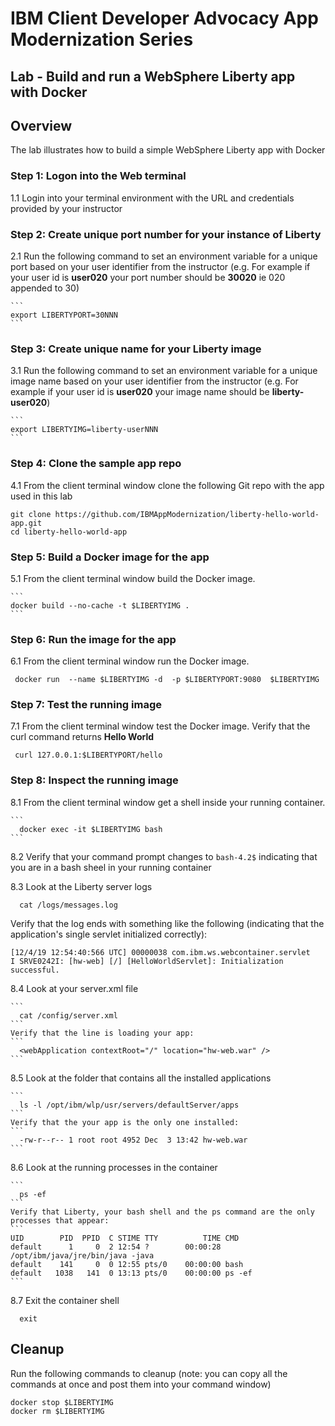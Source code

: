 # IBM Client Developer Advocacy App Modernization Series

## Lab - Build and run a  WebSphere Liberty app with Docker

## Overview

The lab illustrates how to build a simple WebSphere Liberty app with Docker


### Step 1: Logon into the Web terminal
1.1 Login into your terminal environment with the URL and credentials provided by your instructor


### Step 2: Create unique port number for your instance of Liberty

2.1 Run the following command to set an environment variable for a unique port based on your user identifier from the instructor (e.g. For example if your user id is **user020** your port number should be **30020**  ie 020 appended to 30)

    ```
    export LIBERTYPORT=30NNN
    ```

### Step 3: Create unique name  for your Liberty image

3.1 Run the following command to set an environment variable for a unique image name based on your user identifier from the instructor (e.g. For example if your user id is **user020** your image name  should be **liberty-user020**)

    ```
    export LIBERTYIMG=liberty-userNNN
    ```

### Step 4: Clone the sample  app repo

4.1  From the client terminal window clone the following Git repo with the app used in this lab

   ```
   git clone https://github.com/IBMAppModernization/liberty-hello-world-app.git
   cd liberty-hello-world-app
   ```

### Step 5: Build a Docker image for the app

5.1 From the client terminal window build the Docker image.

    ```
    docker build --no-cache -t $LIBERTYIMG .
    ```

### Step 6: Run the  image for the app

6.1 From the client terminal window run the Docker image.

  ```
   docker run  --name $LIBERTYIMG -d  -p $LIBERTYPORT:9080  $LIBERTYIMG
  ```

### Step 7: Test the running  image

7.1 From the client terminal window test the Docker image. Verify that the curl command returns **Hello World**

  ```
   curl 127.0.0.1:$LIBERTYPORT/hello
  ```

### Step 8: Inspect the  running  image

8.1 From the client terminal window get a shell inside your running container.

    ```
      docker exec -it $LIBERTYIMG bash
    ```

8.2 Verify that your command prompt changes to ```bash-4.2$``` indicating that you are in a bash sheel in your running container

8.3 Look at the Liberty server logs

   ```
     cat /logs/messages.log
   ```
   Verify that  the log ends with something like the following (indicating that the application's single  servlet initialized correctly):

   ```
   [12/4/19 12:54:40:566 UTC] 00000038 com.ibm.ws.webcontainer.servlet   I SRVE0242I: [hw-web] [/] [HelloWorldServlet]: Initialization successful.
   ```

8.4 Look at your server.xml file

    ```
      cat /config/server.xml
    ```   
    Verify that the line is loading your app:
    ```
      <webApplication contextRoot="/" location="hw-web.war" />
    ```
8.5 Look at the folder that contains  all the installed applications

    ```
      ls -l /opt/ibm/wlp/usr/servers/defaultServer/apps
    ```   
    Verify that the your app is the only one installed:
    ```
      -rw-r--r-- 1 root root 4952 Dec  3 13:42 hw-web.war
    ```    

8.6 Look at the running processes in the container

    ```
      ps -ef
    ```   
    Verify that Liberty, your bash shell and the ps command are the only processes that appear:
    ```
    UID        PID  PPID  C STIME TTY          TIME CMD
    default      1     0  2 12:54 ?        00:00:28 /opt/ibm/java/jre/bin/java -java
    default    141     0  0 12:55 pts/0    00:00:00 bash
    default   1038   141  0 13:13 pts/0    00:00:00 ps -ef
    ```    
8.7 Exit the container shell

   ```
     exit
   ```

## Cleanup

Run the following commands to cleanup (note: you can copy all the commands at once and post them into your command window)

   ```
   docker stop $LIBERTYIMG
   docker rm $LIBERTYIMG
   ```

